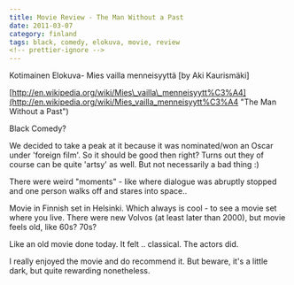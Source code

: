 ```yaml
---
title: Movie Review - The Man Without a Past
date: 2011-03-07
category: finland
tags: black, comedy, elokuva, movie, review
<!-- prettier-ignore -->
---
```


Kotimainen Elokuva- Mies vailla menneisyyttä \[by Aki Kaurismäki\]

[http://en.wikipedia.org/wiki/Mies\_vailla\_menneisyytt%C3%A4](http://en.wikipedia.org/wiki/Mies_vailla_menneisyytt%C3%A4 "The Man Without a Past")

Black Comedy?

We decided to take a peak at it because it was nominated/won an Oscar under 'foreign film'. So it should be good then right? Turns out they of course can be quite 'artsy' as well. But not necessarily a bad thing :)

There were weird "moments" - like where dialogue was abruptly stopped and one person walks off and stares into space..

Movie in Finnish set in Helsinki. Which always is cool - to see a movie set where you live. There were new Volvos (at least later than 2000), but movie feels old, like 60s? 70s?

Like an old movie done today. It felt .. classical. The actors did.

I really enjoyed the movie and do recommend it. But beware, it's a little dark, but quite rewarding nonetheless.

